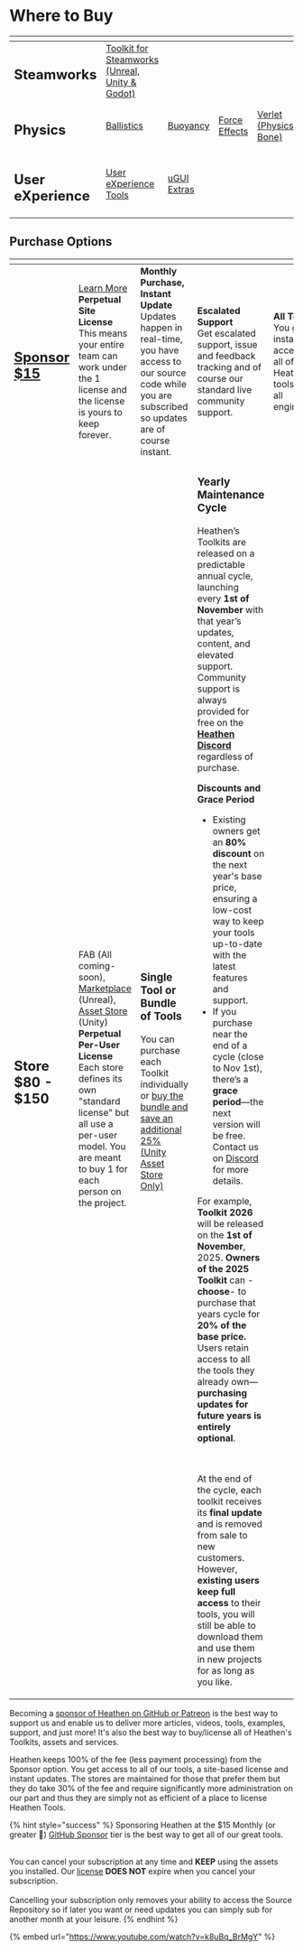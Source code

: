 # Where to Buy

<table data-view="cards" data-full-width="true"><thead><tr><th></th><th></th><th></th><th></th><th></th><th data-hidden data-card-target data-type="content-ref"></th><th data-hidden data-card-cover data-type="files"></th></tr></thead><tbody><tr><td><h2>Steamworks</h2></td><td><a href="../toolkit-for-steamworks/steamworks.md">Toolkit for Steamworks <br>(Unreal, Unity &#x26; Godot)</a></td><td></td><td></td><td></td><td><a href="broken-reference">Broken link</a></td><td><a href="../.gitbook/assets/Cover Image.png">Cover Image.png</a></td></tr><tr><td><h2>Physics</h2></td><td><a href="../toolkit-for-physics/physkit/sample-scenes/fantasy-style-ballistic-simulation.md">Ballistics</a></td><td><a href="../toolkit-for-physics/physkit/sample-scenes/1-buoyancy-example.md">Buoyancy</a></td><td><a href="../toolkit-for-physics/physkit/sample-scenes/1-force-effect-fields.md">Force Effects</a></td><td><a href="../toolkit-for-physics/physkit/sample-scenes/2-verlet-spring-skinned-mesh.md">Verlet (Physics Bone)</a></td><td><a href="../toolkit-for-physics/physkit/">physkit</a></td><td><a href="../.gitbook/assets/Card 420x280.png">Card 420x280.png</a></td></tr><tr><td><h2>User eXperience</h2></td><td><a href="../toolkit-for-ui-and-ux/unity/learning/core-concepts/">User eXperience Tools</a></td><td><a href="../toolkit-for-ui-and-ux/unity/learning/ugui-extras/">uGUI Extras</a></td><td></td><td></td><td><a href="../toolkit-for-ui-and-ux/ux.md">ux.md</a></td><td><a href="../.gitbook/assets/Splash Screen (1).png">Splash Screen (1).png</a></td></tr></tbody></table>

## Purchase Options

<table data-card-size="large" data-view="cards" data-full-width="true"><thead><tr><th></th><th></th><th></th><th></th><th></th></tr></thead><tbody><tr><td><h2><a href="https://github.com/sponsors/heathen-engineering">Sponsor $15</a></h2></td><td><a href="../become-a-sponsor/">Learn More</a><br><strong>Perpetual Site License</strong><br>This means your entire team can work under the 1 license and the license is yours to keep forever. <br></td><td><strong>Monthly Purchase, Instant Update</strong><br>Updates happen in real-time, you have access to our source code while you are subscribed so updates are of course instant.<br>                  </td><td><strong>Escalated Support</strong><br>Get escalated support, issue and feedback tracking and of course our standard live community support.<br> </td><td><strong>All Tools</strong><br>You get instant access to all of Heathen's tools for all engines.</td></tr><tr><td><h2>Store $80 - $150</h2></td><td>FAB (All coming-soon), <a href="https://www.unrealengine.com/marketplace/en-US/profile/Heathen+Engineering">Marketplace </a>(Unreal), <a href="https://assetstore.unity.com/publishers/5836">Asset Store</a> (Unity)<br><strong>Perpetual Per-User License</strong><br>Each store defines its own "standard license" but all use a per-user model. You are meant to buy 1 for each person on the project.</td><td><h3><strong>Single Tool or Bundle of Tools</strong></h3><p>You can purchase each Toolkit individually or <a href="https://assetstore.unity.com/packages/slug/300513">buy the bundle and save an additional 25% <br>(Unity Asset Store Only)</a></p></td><td><h3><strong>Yearly Maintenance Cycle</strong></h3><p>Heathen’s Toolkits are released on a predictable annual cycle, launching every <strong>1st of November</strong> with that year’s updates, content, and elevated support. Community support is always provided for free on the <a href="https://discord.gg/heathen-group-463483739612381204"><strong>Heathen Discord</strong></a> regardless of purchase.</p><p></p><p><strong>Discounts and Grace Period</strong></p><ul><li>Existing owners get an <strong>80% discount</strong> on the next year's base price, ensuring a low-cost way to keep your tools up-to-date with the latest features and support.</li><li>If you purchase near the end of a cycle (close to Nov 1st), there’s a <strong>grace period</strong>—the next version will be free. Contact us on <a href="https://discord.gg/heathen-group-463483739612381204">Discord</a> for more details.</li></ul><p>For example, <strong>Toolkit 2026</strong> will be released on the <strong>1st of November</strong>, 2025. <strong>Owners of the 2025 Toolkit</strong> can -<strong>choose</strong>- to purchase that years cycle for <strong>20% of the base price.</strong> Users retain access to all the tools they already own—<strong>purchasing updates for future years is entirely optional</strong>.</p><p><br></p><p>At the end of the cycle, each toolkit receives its <strong>final update</strong> and is removed from sale to new customers. However, <strong>existing users keep full access</strong> to their tools, you will still be able to download them and use them in new projects for as long as you like.</p></td><td></td></tr></tbody></table>

Becoming a [sponsor of Heathen on GitHub or Patreon](https://github.com/sponsors/heathen-engineering) is the best way to support us and enable us to deliver more articles, videos, tools, examples, support, and just more! It's also the best way to buy/license all of Heathen's Toolkits, assets and services.

Heathen keeps 100% of the fee (less payment processing) from the Sponsor option. You get access to all of our tools, a site-based license and instant updates. The stores are maintained for those that prefer them but they do take 30% of the fee and require significantly more administration on our part and thus they are simply not as efficient of a place to license Heathen Tools.

{% hint style="success" %}
Sponsoring Heathen at the $15 Monthly (or greater 🤪) [GitHub Sponsor](https://github.com/sponsors/heathen-engineering) tier is the best way to get all of our great tools.

\
You can cancel your subscription at any time and **KEEP** using the assets you installed. Our [license](heathen-license-agreement.md) **DOES NOT** expire when you cancel your subscription.\
\
Cancelling your subscription only removes your ability to access the Source Repository so if later you want or need updates you can simply sub for another month at your leisure.
{% endhint %}

{% embed url="https://www.youtube.com/watch?v=k8uBq_BrMgY" %}
